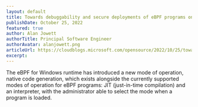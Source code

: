 ```yaml
---
layout: default
title: Towards debuggability and secure deployments of eBPF programs on Windows
publishDate: October 25, 2022
featured: true
author: Alan Jowett
authorTitle: Principal Software Engineer
authorAvatar: alanjowett.png
articleUrl: https://cloudblogs.microsoft.com/opensource/2022/10/25/towards-debuggability-and-secure-deployments-of-ebpf-programs-on-windows/
excerpt: 
---
```

The eBPF for Windows runtime has introduced a new mode of operation, native code generation, which exists alongside the currently supported modes of operation for eBPF programs: JIT (just-in-time compilation) and an interpreter, with the administrator able to select the mode when a program is loaded. 
 
